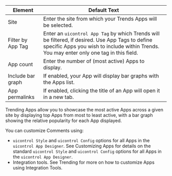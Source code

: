 ---
---

| Element |Default Text |
|---|---|
| Site |Enter the site from which your Trends Apps will be selected. |
| Filter by App Tag |Enter an `uicontrol App Tag` by which Trends will be filtered, if desired. Use App Tags to define specific Apps you wish to include within Trends. You may enter only one tag in this field. |
| App count |Enter the number of (most active) Apps to display. |
| Include bar graph |If enabled, your App will display bar graphs with the Apps list. |
| App permalinks |If enabled, clicking the title of an App will open it in a new tab. |

Trending Apps allow you to showcase the most active Apps across a given site by displaying top Apps from most to least active, with a bar graph showing the relative popularity for each App displayed.

You can customize Comments using:

* `uicontrol Style` and `uicontrol Config` options for all Apps in the `uicontrol App Designer`. See Customizing Apps for details on the standard `uicontrol Style` and `uicontrol Config` options for all Apps in the `uicontrol App Designer`.
* Integration tools. See Trending for more on how to customize Apps using Integration Tools.
